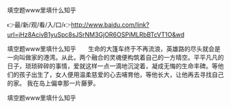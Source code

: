 填空题www里填什么知乎

👉最/新/观/看/入/口/👉http://www.baidu.com/link?url=jHz8AcivB1yuSpc8sJSrNM3GjOR6OSPiMLRbBTcVT1O&wd

填空题www里填什么知乎　　生命的大篷车终于不再流浪，英雄路的尽头就会是一向叫做家的港湾。从此，两个融合的灵魂便构筑着自己的一方晴空。平平凡凡的日子，琐琐碎碎的事情，爱就这样一点一滴地沉淀着，凝成无悔的生命丰碑。等他们的孩子出生了，女人便用温柔慈爱的心去哺育他，等他长大，让他再去寻找自己的家。
我在岛上偏幸那一片藤萝。


填空题www里填什么知乎
